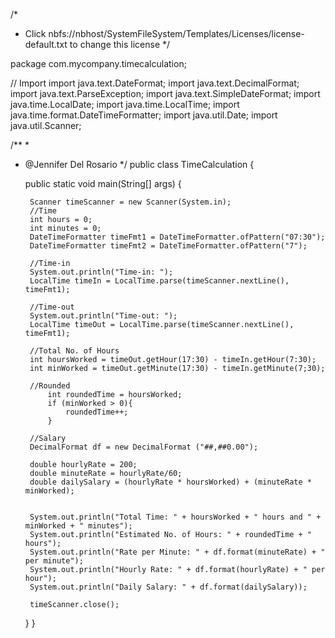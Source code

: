 /*
 * Click nbfs://nbhost/SystemFileSystem/Templates/Licenses/license-default.txt to change this license
 */

package com.mycompany.timecalculation;

// Import
import java.text.DateFormat;
import java.text.DecimalFormat;
import java.text.ParseException;
import java.text.SimpleDateFormat;
import java.time.LocalDate;
import java.time.LocalTime;
import java.time.format.DateTimeFormatter;
import java.util.Date;
import java.util.Scanner;


/**
 *
 * @Jennifer Del Rosario 
 */
public class TimeCalculation {

    public static void main(String[] args) {
        
        Scanner timeScanner = new Scanner(System.in);
        //Time
        int hours = 0;
        int minutes = 0;
        DateTimeFormatter timeFmt1 = DateTimeFormatter.ofPattern("07:30");
        DateTimeFormatter timeFmt2 = DateTimeFormatter.ofPattern("7");
        
        //Time-in
        System.out.println("Time-in: ");
        LocalTime timeIn = LocalTime.parse(timeScanner.nextLine(), timeFmt1);
        
        //Time-out
        System.out.println("Time-out: ");
        LocalTime timeOut = LocalTime.parse(timeScanner.nextLine(), timeFmt1);
        
        //Total No. of Hours
        int hoursWorked = timeOut.getHour(17:30) - timeIn.getHour(7:30);
        int minWorked = timeOut.getMinute(17:30) - timeIn.getMinute(7;30);    
        
        //Rounded
            int roundedTime = hoursWorked;
            if (minWorked > 0){
                roundedTime++;
            }
        
        //Salary
        DecimalFormat df = new DecimalFormat ("##,##0.00");
        
        double hourlyRate = 200;
        double minuteRate = hourlyRate/60;
        double dailySalary = (hourlyRate * hoursWorked) + (minuteRate * minWorked);
        
        
        System.out.println("Total Time: " + hoursWorked + " hours and " + minWorked + " minutes");
        System.out.println("Estimated No. of Hours: " + roundedTime + " hours");
        System.out.println("Rate per Minute: " + df.format(minuteRate) + " per minute");
        System.out.println("Hourly Rate: " + df.format(hourlyRate) + " per hour");
        System.out.println("Daily Salary: " + df.format(dailySalary));
        
        timeScanner.close();
        
    }
}

